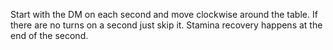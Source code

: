 Start with the DM on each second and move clockwise around the table. If there are no turns on a second just skip it. Stamina recovery happens at the end of the second.